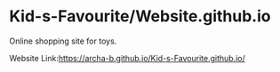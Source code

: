 # Kid-s-Favourite/Website.github.io
Online shopping site for toys.

Website Link:https://archa-b.github.io/Kid-s-Favourite.github.io/
